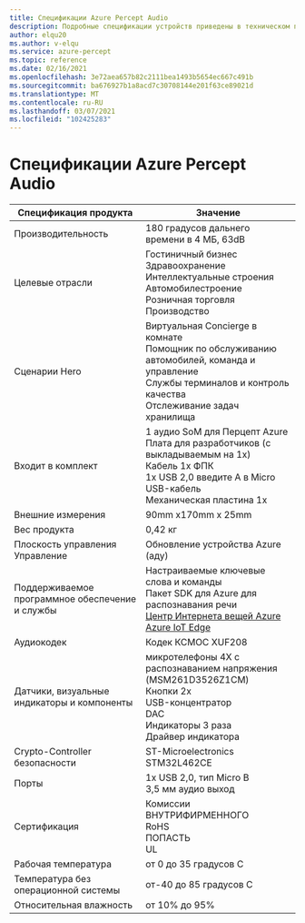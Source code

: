 ```yaml
---
title: Спецификации Azure Percept Audio
description: Подробные спецификации устройств приведены в техническом поле Azure Перцепт Audio.
author: elqu20
ms.author: v-elqu
ms.service: azure-percept
ms.topic: reference
ms.date: 02/16/2021
ms.openlocfilehash: 3e72aea657b82c2111bea1493b5654ec667c491b
ms.sourcegitcommit: ba676927b1a8acd7c30708144e201f63ce89021d
ms.translationtype: MT
ms.contentlocale: ru-RU
ms.lasthandoff: 03/07/2021
ms.locfileid: "102425283"
---
```

# <a name="azure-percept-audio-datasheet"></a>Спецификации Azure Percept Audio

|Спецификация продукта           |Значение     |
|--------------------------------|--------|
|Производительность                     |180 градусов дальнего времени в 4 МБ, 63dB  |
|Целевые отрасли               |Гостиничный бизнес <br> Здравоохранение <br> Интеллектуальные строения <br> Автомобилестроение <br> Розничная торговля <br> Производство  |
|Сценарии Hero                  |Виртуальная Concierge в комнате <br> Помощник по обслуживанию автомобилей, команда и управление <br> Службы терминалов и контроль качества <br> Отслеживание задач хранилища|
|Входит в комплект  |1 аудио SoM для Перцепт Azure <br> Плата для разработчиков (с выкладываемым на 1x) <br> Кабель 1x ФПК <br> 1x USB 2,0 введите A в Micro USB-кабель <br> Механическая пластина 1x|
|Внешние измерения             |90mm x170mm x 25mm   |
|Вес продукта                  |0,42 кг   |
|Плоскость управления Управление        |Обновление устройства Azure (аду)          |
|Поддерживаемое программное обеспечение и службы |Настраиваемые ключевые слова и команды <br> Пакет SDK для Azure для распознавания речи <br> [Центр Интернета вещей Azure](https://azure.microsoft.com/services/iot-hub/) <br> [Azure IoT Edge](https://azure.microsoft.com/services/iot-edge/) |
|Аудиокодек                     |Кодек КСМОС XUF208        |
|Датчики, визуальные индикаторы и компоненты   |микротелефоны 4X с распознаванием напряжения (MSM261D3526Z1CM) <br> Кнопки 2x <br> USB-концентратор <br> DAC <br> Индикаторы 3 раза <br> Драйвер индикатора          |
|Crypto-Controller безопасности      |ST-Microelectronics STM32L462CE       |
|Порты                           |1x USB 2,0, тип Micro B <br> 3,5 мм аудио выход     |
|Сертификация                   |Комиссии <br> ВНУТРИФИРМЕННОГО <br> RoHS <br> ПОПАСТЬ <br> UL    |
|Рабочая температура           |от 0 до 35 градусов C     |
|Температура без операционной системы       |от-40 до 85 градусов C     |
|Относительная влажность               |от 10% до 95%    |
